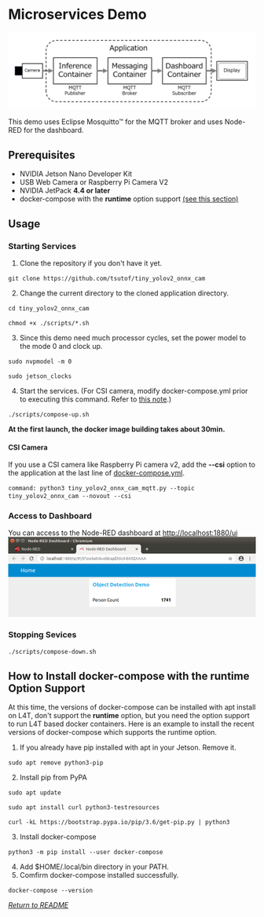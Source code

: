 # Microservices Demo

<img src="./services.png" alt="Services" title="Services" width="640">

This demo uses Eclipse Mosquitto™ for the MQTT broker and uses Node-RED for the dashboard.

## Prerequisites

- NVIDIA Jetson Nano Developer Kit
- USB Web Camera or Raspberry Pi Camera V2
- NVIDIA JetPack **4.4 or later**
- docker-compose with the **runtime** option support [(see this section)](#how-to-install-docker-compose-with-the-runtime-option-support)

## Usage

### Starting Services
1. Clone the repository if you don't have it yet.
```
git clone https://github.com/tsutof/tiny_yolov2_onnx_cam
```
2. Change the current directory to the cloned application directory.
```
cd tiny_yolov2_onnx_cam
```
```
chmod +x ./scripts/*.sh
```
3. Since this demo need much processor cycles, set the power model to the mode 0 and clock up.
```
sudo nvpmodel -m 0
```
```
sudo jetson_clocks
```
4. Start the services. (For CSI camera, modify docker-compose.yml prior to executing this command. Refer to [this note](#csi-camera).)
```
./scripts/compose-up.sh
```
**At the first launch, the docker image building takes about 30min.**

#### CSI Camera
If you use a CSI camera like Raspberry Pi camera v2, add the **--csi** option to the application at the last line of [docker-compose.yml](../docker-compose.yml).
```
command: python3 tiny_yolov2_onnx_cam_mqtt.py --topic tiny_yolov2_onnx_cam --novout --csi
```

### Access to Dashboard
You can access to the Node-RED dashboard at [http://localhost:1880/ui](http://localhost:1880/ui)
<img src="./dashboard.png" alt="Dashboard" title="Dashboard" width="640">

### Stopping Sevices
```
./scripts/compose-down.sh
```

## How to Install docker-compose with the runtime Option Support
At this time, the versions of docker-compose can be installed with apt install on L4T, don't support the **runtime** option, but you need the option support to run L4T based docker containers.
Here is an example to install the recent versions of docker-compose which supports the runtime option.

1. If you already have pip installed with apt in your Jetson. Remove it.
```
sudo apt remove python3-pip
```
2. Install pip from PyPA
```
sudo apt update
```
```
sudo apt install curl python3-testresources
```
```
curl -kL https://bootstrap.pypa.io/pip/3.6/get-pip.py | python3
```
3. Install docker-compose
```
python3 -m pip install --user docker-compose
```
4. Add $HOME/.local/bin directory in your PATH.
5. Comfirm docker-compose installed successfully.
```
docker-compose --version
```

*[Return to README](../README.md)*
